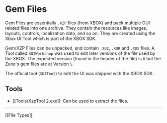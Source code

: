 # Gem Files
Gem Files are essentially ``.XZP`` files (from XBOX) and pack multiple GUI related files into one archive. They contain the resources like images, layouts, controls, localization data, and so on. They are created using the Xbox UI Tool which is part of the XBOX SDK.  

Gem/XZP Files can be unpacked, and contain ``.XUI``, ``.XUR`` and ``.XUS`` files.
A Tool called ``XUIWorkshop`` was used to edit later versions of the file used by the XBOX. The expected version (found in the header of the file) is ``8`` but the Zune's gem files are at Version ``5``. 

The official tool (``XUITool``) to edit the UI was shipped with the XBOX SDK. 

## Tools
- [[Tools/XzpTool 2.exe]]: Can be used to extract the files.

---
[[File Types]]